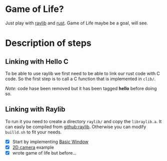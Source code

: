 # Game of Life?

Just play with [raylib](https://www.raylib.com/) and [rust](https://www.rust-lang.org/).
Game of Life maybe be a goal, will see.

# Description of steps

## Linking with Hello C

To be able to use raylib we first need to be able to link our rust code with
C code. So the first step is to call a C function that is implemented in `clib/`.

*Note*: code hase been removed but it has been tagged **hello** before doing so.

## Linking with Raylib

To run it you need to create a directory `raylib/` and copy the `libraylib.a`.
It can easly be compiled from [github:raylib](https://github.com/raysan5/raylib).
Otherwise you can modify `builld.sh` to fit your needs.

- [x] Start by implementing [Basic Window](https://www.raylib.com/examples/core/loader.html?name=core_basic_window)
- [x] [2D camera](https://www.raylib.com/examples/core/loader.html?name=core_2d_camera) example
- [x] wrote game of life but before...
